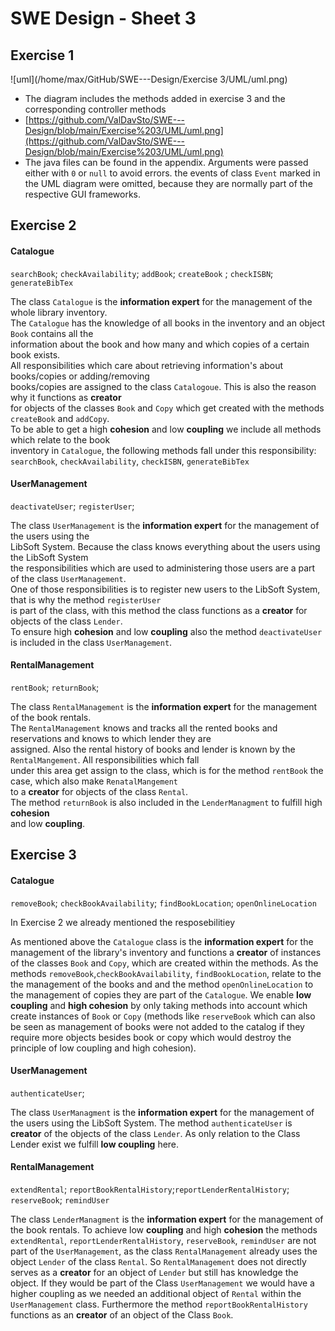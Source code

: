 # SWE Design - Sheet 3

## Exercise 1

![uml](/home/max/GitHub/SWE---Design/Exercise 3/UML/uml.png)

- The diagram includes the methods added in exercise 3 and the corresponding controller methods
- [https://github.com/ValDavSto/SWE---Design/blob/main/Exercise%203/UML/uml.png](https://github.com/ValDavSto/SWE---Design/blob/main/Exercise%203/UML/uml.png)
- The java files can be found in the appendix. Arguments were passed either with `0` or `null` to avoid errors. the events of class `Event` marked in the UML diagram were omitted, because they are normally part of the respective GUI frameworks.

## Exercise 2

#### Catalogue

`searchBook`; `checkAvailability`; `addBook`; `createBook` ; `checkISBN`; `generateBibTex`

The class `Catalogue` is the **information expert** for the management of the whole library inventory.<br>The `Catalogue` has the knowledge of all books in the inventory and an object `Book` contains all the<br>information about the book and how many and which copies of a certain book exists.<br>All responsibilities which care about retrieving information's about books/copies or adding/removing<br>books/copies are assigned to the class `Catalogoue`.  This is also the reason why it functions as **creator**<br>for objects of the classes `Book` and `Copy` which get created with the methods `createBook` and `addCopy`.<br>To be able to get a high **cohesion** and low **coupling** we include all methods which relate to the book<br>inventory in `Catalogue`, the following methods fall under this responsibility:<br>`searchBook`, `checkAvailability`, `checkISBN`, `generateBibTex`



#### UserManagement

`deactivateUser`; `registerUser`; 

The class `UserManagement` is the **information expert** for the management of the users using the<br>LibSoft System. Because the class knows everything about the users using the LibSoft System<br>the responsibilities which are used to administering those users are a part of the class `UserManagement`.<br>One of those responsibilities is to register new users to the LibSoft System, that is why the method  `registerUser`<br>is part of the class, with this method the class functions as a **creator** for objects of the class `Lender`. <br>To ensure high **cohesion** and low **coupling** also the method `deactivateUser` is included in the class `UserManagement`.



#### RentalManagement

`rentBook`; `returnBook`;

The class `RentalManagement` is the **information expert** for the management of the book rentals.<br>The `RentalManagement` knows and tracks all the rented books and reservations and knows to which lender they are<br>assigned. Also the rental history of books and lender is known by the `RentalMangement`. All responsibilities which fall<br>under this area get assign to the class, which is for the method `rentBook` the case, which also make `RenatalMangement`<br>to a **creator** for objects of the class `Rental`. <br>The method `returnBook` is also included in the `LenderManagment` to fulfill high **cohesion**<br>and low **coupling**.

## Exercise 3

#### Catalogue

`removeBook`; `checkBookAvailability`; `findBookLocation`; `openOnlineLocation`

In Exercise 2 we already mentioned  the resposebilitiey 

As mentioned above the `Catalogue` class is the **information expert** for the management of the library's inventory and functions a **creator** of instances of the classes `Book` and `Copy`, which are created within the methods. As the methods `removeBook`,`checkBookAvailability`, `findBookLocation`, relate to the the management of the books and and the method `openOnlineLocation` to the management of copies they are part of the `Catalogue`. We enable **low coupling** and **high cohesion** by only taking methods into account which create instances of `Book` or `Copy` (methods like `reserveBook` which can also be seen as management of books were not added to the catalog if they require more objects besides book or copy which would destroy the principle of low coupling and high cohesion).

#### UserManagement

`authenticateUser`; 

The class `UserManagment` is the **information expert** for the management of the users using the LibSoft System. The method `authenticateUser` is **creator** of the objects of the class `Lender`. As only relation to the Class Lender exist we fulfill **low coupling** here.

#### RentalManagement

`extendRental`; `reportBookRentalHistory`;`reportLenderRentalHistory`; `reserveBook`; `remindUser`

The class `LenderManagment` is the **information expert** for the management of the book rentals. To achieve low **coupling** and high **cohesion** the methods `extendRental`, `reportLenderRentalHistory`, `reserveBook`, `remindUser` are not part of the `UserManagement`, as the class `RentalManagement` already uses the object `Lender` of the class `Rental`. So `RentalManagement` does not directly serves as a **creator** for an object of `Lender` but still  has knowledge the object. If they would be part of the Class `UserManagement` we would have a higher coupling as we needed an additional object of `Rental` within the `UserManagement` class. Furthermore the method `reportBookRentalHistory` functions as an **creator** of an object of the Class `Book`.
